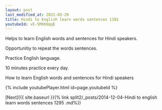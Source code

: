 ```yaml
---
layout: post
last_modified_at: 2021-03-29
title: Hindi to English learn words sentences 1191 
youtubeId: vE-5MXKUqqE
---
```

 
 
Helps to learn English words and sentences for Hindi speakers.

Opportunitiy to repeat the words sentences. 

Practice English language. 
 
10 minutes practice every day. 
 
How to learn English words and sentences for Hindi speakers 
 
{% include youtubePlayer.html id=page.youtubeId %}
 
 
[Next]({{ site.baseurl }}{% link  split2/_posts/2014-12-04-Hindi to english learn words sentences 1295 .md%})
 
